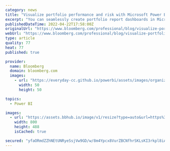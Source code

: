 ```yaml
---
category: news
title: "Visualize portfolio performance and risk with Microsoft Power BI"
excerpt: "You can seamlessly create portfolio report dashboards in Microsoft Power BI that can be shared with your team or clients. Underpinning this new reporting flexibility is Bloomberg Query Language ..."
publishedDateTime: 2022-04-22T17:58:00Z
originalUrl: "https://www.bloomberg.com/professional/blog/visualize-portfolio-performance-and-risk-with-microsoft-power-bi/"
webUrl: "https://www.bloomberg.com/professional/blog/visualize-portfolio-performance-and-risk-with-microsoft-power-bi/"
type: article
quality: 77
heat: 77
published: true

provider:
  name: Bloomberg
  domain: bloomberg.com
  images:
    - url: "https://everyday-cc.github.io/powerbi/assets/images/organizations/bloomberg.com-50x50.jpg"
      width: 50
      height: 50

topics:
  - Power BI

images:
  - url: "https://assets.bbhub.io/image/v1/resize?type=auto&url=https%3A%2F%2Fassets.bbhub.io%2Fprofessional%2Fsites%2F10%2Fprep.jpg&width=800"
    width: 800
    height: 488
    isCached: true

secured: "yfaORmdZZhNEtUNRyeSsjVw9GD/w/8m4Ypcx8VurZBCNfhrSKLsKI3rkpl8iATsQMFZn5DMtzIS+N991YUmZ5I98JZFKzP0EzIm0koUiTan/ugwNBRMQvpmh7tngqshJigzrkCoCgFaZcZO5KFgaIqFYOehadVnytBAU6uJHNL6+ONPdYSYUTBMVGybe/DZ0a2ag8JnCpVPNUoujA7IcrxOLnIRt82jZ8BTMsv9D6Q2LD4Rmv5Wy9nPdZ+3lyAVbpr/IqwKOI2Q7KkIxne3N2nAx/EalOJfELPvYnXUnwORqhNhK+UdeCq7kC3QD+0ec0SFdDGLSMsBfn+rDzjyfUm6GiWuS3AyRUO0gzu7g6gE=;v/0TEpbCiXeMvtua7u8ZRA=="
---
```


